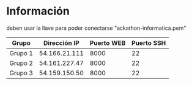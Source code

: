 # Información
deben usar la llave para poder conectarse "ackathon-informatica.pem"

| Grupo   | Dirección IP  | Puerto WEB | Puerto SSH |
|---------|---------------|------------|------------|
| Grupo 1 | 54.166.21.111 | 8000       | 22         |
| Grupo 2 | 54.161.227.47 | 8000       | 22         |
| Grupo 3 | 54.159.150.50 | 8000       | 22         |
